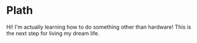 # Plath
Hi!
I'm actually learning how to do something other than hardware!
This is the next step for living my dream life.
